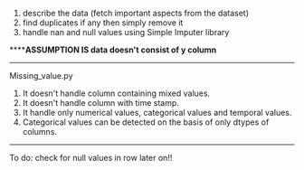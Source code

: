 1. describe the data (fetch important aspects from the dataset)
2. find duplicates if any then simply remove it
3. handle nan and null values using Simple Imputer library

************************ASSUMPTION IS data doesn't consist of y column********************

**********************************
Missing_value.py 

1. It doesn't handle column containing mixed values.
2. It doesn't handle column with time stamp.
3. It handle only numerical values, categorical values and temporal values.
4. Categorical values can be detected on the basis of only dtypes of columns.

***********************************


To do: check for null values in row later on!!